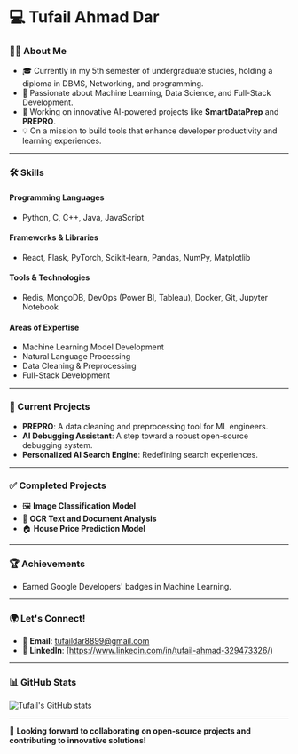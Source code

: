 # 💻 Tufail Ahmad Dar

### 👨‍💻 About Me
- 🎓 Currently in my 5th semester of undergraduate studies, holding a diploma in DBMS, Networking, and programming.
- 🌟 Passionate about Machine Learning, Data Science, and Full-Stack Development.
- 🚀 Working on innovative AI-powered projects like **SmartDataPrep** and **PREPRO**.
- 💡 On a mission to build tools that enhance developer productivity and learning experiences.

---

### 🛠️ Skills
#### **Programming Languages**
- Python, C, C++, Java, JavaScript

#### **Frameworks & Libraries**
- React, Flask, PyTorch, Scikit-learn, Pandas, NumPy, Matplotlib

#### **Tools & Technologies**
- Redis, MongoDB, DevOps (Power BI, Tableau), Docker, Git, Jupyter Notebook

#### **Areas of Expertise**
- Machine Learning Model Development
- Natural Language Processing
- Data Cleaning & Preprocessing
- Full-Stack Development

---

### 🌟 Current Projects
- **PREPRO**: A data cleaning and preprocessing tool for ML engineers.
- **AI Debugging Assistant**: A step toward a robust open-source debugging system.
- **Personalized AI Search Engine**: Redefining search experiences.

---

### ✅ Completed Projects
- 🖼️ **Image Classification Model**
- 📄 **OCR Text and Document Analysis**
- 🏠 **House Price Prediction Model**

---

### 🏆 Achievements
- Earned Google Developers' badges in Machine Learning.
---

### 🌍 Let's Connect!
- 📧 **Email**: tufaildar8899@gmail.com
- 💼 **LinkedIn**: [https://www.linkedin.com/in/tufail-ahmad-329473326/)
---

### 📊 GitHub Stats
![Tufail's GitHub stats](https://github-readme-stats.vercel.app/api?username=TufailAh&show_icons=true&theme=radical)

---

🤝 **Looking forward to collaborating on open-source projects and contributing to innovative solutions!**
